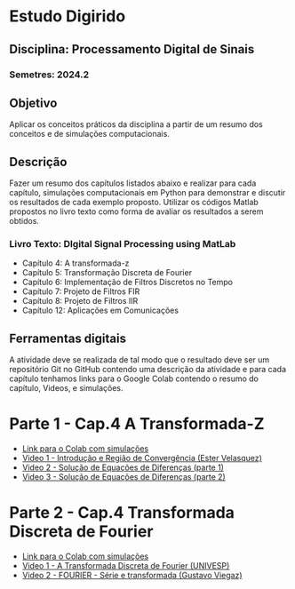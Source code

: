 # Estudo Digirido
## Disciplina: Processamento Digital de Sinais
### Semetres: 2024.2

## Objetivo
Aplicar os conceitos práticos da disciplina a partir de um resumo dos
conceitos e de simulações computacionais.

## Descrição
Fazer um resumo dos capítulos listados abaixo e realizar para cada
capítulo, simulações computacionais em Python para demonstrar e discutir os
resultados de cada exemplo proposto. Utilizar os códigos Matlab propostos no livro
texto como forma de avaliar os resultados a serem obtidos.

### Livro Texto: DIgital Signal Processing using MatLab

- Capítulo 4: A transformada-z
- Capítulo 5: Transformação Discreta de Fourier
- Capítulo 6: Implementação de Filtros Discretos no Tempo
- Capítulo 7: Projeto de Filtros FIR
- Capítulo 8: Projeto de Filtros IIR
- Capítulo 12: Aplicações em Comunicações

## Ferramentas digitais
A atividade deve se realizada de tal modo que o resultado
deve ser um repositório Git no GitHub contendo uma descrição da atividade e para cada capítulo
tenhamos links para o Google Colab contendo o resumo do capítulo, Videos, e
simulações.

# Parte 1 - Cap.4 A Transformada-Z

- [Link para o Colab com simulações](https://colab.research.google.com/drive/1Ootdc0nsao-eUM47dtZJtSBjl_D2BpQx?usp=sharing)
- [Video 1 - Introdução e Região de Convergência (Ester Velasquez)](https://www.youtube.com/watch?v=a4ilqPa6l34&pp=ygUOdHJhbnNmb3JtYWRhIHo%3D)
- [Video 2 - Solução de Equações de Diferenças (parte 1)](https://youtu.be/5ZGm6NEYwAo?si=ZZqN5rxNbniUa52h)
- [Video 3 - Solução de Equações de Diferenças (parte 2)](https://www.youtube.com/watch?v=rr_G6ckhQkU)
  
# Parte 2 - Cap.4 Transformada Discreta de Fourier
- [Link para o Colab com simulações](https://colab.research.google.com/drive/1CRPqzdwTnL2YGUFJciSBVz1RbZm5um4R?usp=sharing)
- [Video 1 - A Transformada Discreta de Fourier (UNIVESP)](https://youtu.be/acyRz-zGzC0?si=HpYvAeR8b2wYraU_)
- [Video 2 - FOURIER - Série e transformada (Gustavo Viegaz)](https://youtu.be/n5luJNrV-2I?si=eLcuRgwyAw1sNG6z)
